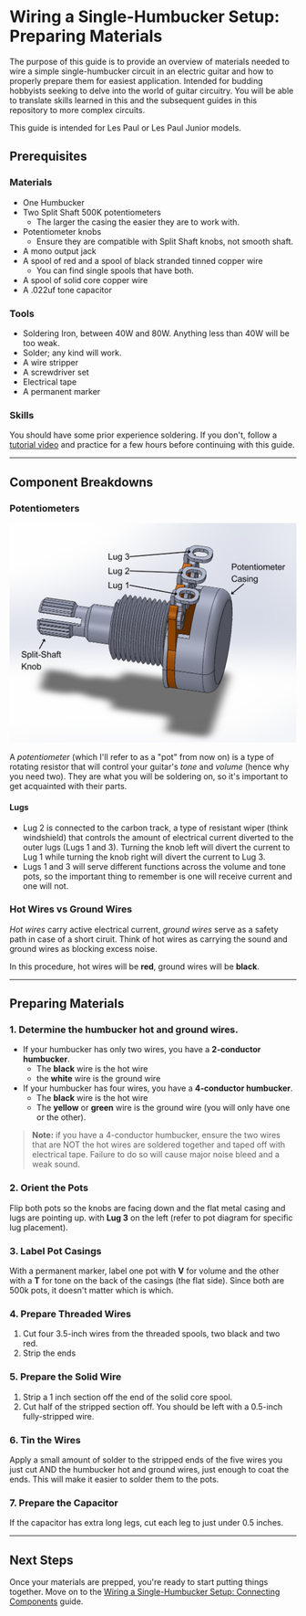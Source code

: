# Wiring a Single-Humbucker Setup: Preparing Materials

The purpose of this guide is to provide an overview of materials needed to wire a simple single-humbucker circuit in an electric guitar and how to properly prepare them for easiest application. Intended for budding hobbyists seeking to delve into the world of guitar circuitry. You will be able to translate skills learned in this and the subsequent guides in this repository to more complex circuits.

This guide is intended for Les Paul or Les Paul Junior models.

## Prerequisites

### Materials

* One Humbucker
* Two Split Shaft 500K potentiometers
  * The larger the casing the easier they are to work with.
* Potentiometer knobs
  * Ensure they are compatible with Split Shaft knobs, not smooth shaft. 
* A mono output jack
* A spool of red and a spool of black stranded tinned copper wire
  * You can find single spools that have both.
* A spool of solid core copper wire
* A .022uf tone capacitor

### Tools

* Soldering Iron, between 40W and 80W. Anything less than 40W will be too weak.
* Solder; any kind will work.
* A wire stripper
* A screwdriver set
* Electrical tape
* A permanent marker

### Skills

You should have some prior experience soldering. If you don't, follow a [tutorial video](https://www.youtube.com/watch?v=rK38rpUy568) and practice for a few hours before continuing with this guide.

---

## Component Breakdowns

### Potentiometers

![Potentiometer diagram](/hassell/assets/images/screenshots/potentiometer-diagram.png)

A *potentiometer* (which I'll refer to as a "pot" from now on) is a type of rotating resistor that will control your guitar's *tone* and *volume* (hence why you need two). They are what you will be soldering on, so it's important to get acquainted with their parts.

#### Lugs

* Lug 2 is connected to the carbon track, a type of resistant wiper (think windshield) that controls the amount of electrical current diverted to the outer lugs (Lugs 1 and 3). Turning the knob left will divert the current to Lug 1 while turning the knob right will divert the current to Lug 3.
* Lugs 1 and 3 will serve different functions across the volume and tone pots, so the important thing to remember is one will receive current and one will not.

### Hot Wires vs Ground Wires

*Hot wires* carry active electrical current, *ground wires* serve as a safety path in case of a short ciruit. Think of hot wires as carrying the sound and ground wires as blocking excess noise.

In this procedure, hot wires will be **red**, ground wires will be **black**.

---

## Preparing Materials

### 1. Determine the humbucker hot and ground wires.

* If your humbucker has only two wires, you have a **2-conductor humbucker**.
  * The **black** wire is the hot wire
  * the **white** wire is the ground wire
* If your humbucker has four wires, you have a **4-conductor humbucker**.
  * The **black** wire is the hot wire
  * The **yellow** or **green** wire is the ground wire (you will only have one or the other).

> **Note:** if you have a 4-conductor humbucker, ensure the two wires that are NOT the hot wires are soldered together and taped off with electrical tape. Failure to do so will cause major noise bleed and a weak sound.

### 2. Orient the Pots

Flip both pots so the knobs are facing down and the flat metal casing and lugs are pointing up. with **Lug 3** on the left (refer to pot diagram for specific lug placement).

### 3. Label Pot Casings

With a permanent marker, label one pot with **V** for volume and the other with a **T** for tone on the back of the casings (the flat side). Since both are 500k pots, it doesn't matter which is which.

### 4. Prepare Threaded Wires

1. Cut four 3.5-inch wires from the threaded spools, two black and two red.
2. Strip the ends

### 5. Prepare the Solid Wire

1. Strip a 1 inch section off the end of the solid core spool.
2. Cut half of the stripped section off. You should be left with a 0.5-inch fully-stripped wire.

### 6. Tin the Wires

Apply a small amount of solder to the stripped ends of the five wires you just cut AND the humbucker hot and ground wires, just enough to coat the ends. This will make it easier to solder them to the pots.

### 7. Prepare the Capacitor

If the capacitor has extra long legs, cut each leg to just under 0.5 inches.

---

## Next Steps

Once your materials are prepped, you're ready to start putting things together. Move on to the [Wiring a Single-Humbucker Setup: Connecting Components](/hassell/p-guitar-wiring) guide.
